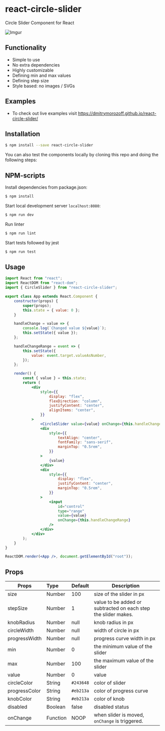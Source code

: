 # react-circle-slider

Circle Slider Component for React

![Imgur](https://i.imgur.com/Mv5IK7D.gif)

## Functionality

-   Simple to use
-   No extra dependencies
-   Highly customizable
-   Defining min and max values
-   Defining step size
-   Style based: no images / SVGs

## Examples

-   To check out live examples visit https://dmitrymorozoff.github.io/react-circle-slider/

## Installation

```bash
$ npm install --save react-circle-slider
```

You can also test the components locally by cloning this repo and doing the following steps:

## NPM-scripts

Install dependencies from package.json:

```bash
$ npm install
```

Start local development server `localhost:8080`:

```bash
$ npm run dev
```

Run linter

```bash
$ npm run lint
```

Start tests followed by jest

```bash
$ npm run test
```

## Usage

```jsx
import React from "react";
import ReactDOM from "react-dom";
import { CircleSlider } from "react-circle-slider";

export class App extends React.Component {
    constructor(props) {
        super(props);
        this.state = { value: 0 };
    }

    handleChange = value => {
        console.log(`Changed value ${value}`);
        this.setState({ value });
    };

    handleChangeRange = event => {
        this.setState({
            value: event.target.valueAsNumber,
        });
    };

    render() {
        const { value } = this.state;
        return (
            <div
                style={{
                    display: "flex",
                    flexDirection: "column",
                    justifyContent: "center",
                    alignItems: "center",
                }}
            >
                <CircleSlider value={value} onChange={this.handleChange} />
                <div
                    style={{
                        textAlign: "center",
                        fontFamily: "sans-serif",
                        marginTop: "0.5rem",
                    }}
                >
                    {value}
                </div>
                <div
                    style={{
                        display: "flex",
                        justifyContent: "center",
                        marginTop: "0.5rem",
                    }}
                >
                    <input
                        id="control"
                        type="range"
                        value={value}
                        onChange={this.handleChangeRange}
                    />
                </div>
            </div>
        );
    }
}

ReactDOM.render(<App />, document.getElementById("root"));
```

## Props

| Props         | Type     | Default   | Description                                                    |
| ------------- | :------- | --------- | -------------------------------------------------------------- |
| size          | Number   | 100       | size of the slider in px                                       |
| stepSize      | Number   | 1         | value to be added or subtracted on each step the slider makes. |
| knobRadius    | Number   | null      | knob radius in px                                              |
| circleWidth   | Number   | null      | width of circle in px                                          |
| progressWidth | Number   | null      | progress curve width in px                                     |
| min           | Number   | 0         | the minimum value of the slider                                |
| max           | Number   | 100       | the maximum value of the slider                                |
| value         | Number   | 0         | value                                                          |
| circleColor   | String   | `#243648` | color of slider                                                |
| progressColor | String   | `#eb213a` | color of progress curve                                        |
| knobColor     | String   | `#eb213a` | color of knob                                                  |
| disabled      | Boolean  | false     | disabled status                                                |
| onChange      | Function | NOOP      | when slider is moved, `onChange` is triggered.                 |
